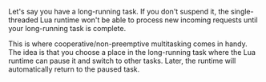 Let's say you have a long-running task.
If you don't suspend it, the single-threaded Lua runtime won't be able to process new incoming requests until your long-running task is complete.


This is where cooperative/non-preemptive multitasking comes in handy.
The idea is that you choose a place in the long-running task where the Lua runtime can pause it and switch to other tasks.
Later, the runtime will automatically return to the paused task.
